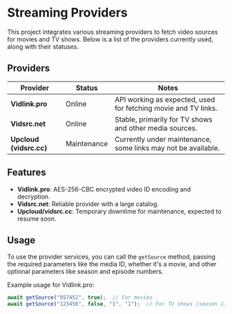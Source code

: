 # Streaming Providers

This project integrates various streaming providers to fetch video sources for movies and TV shows. Below is a list of the providers currently used, along with their statuses.

## Providers

| Provider       | Status    | Notes                                                      |
|----------------|-----------|------------------------------------------------------------|
| **Vidlink.pro** | Online    | API working as expected, used for fetching movie and TV links. |
| **Vidsrc.net**  | Online    | Stable, primarily for TV shows and other media sources.    |
| **Upcloud (vidsrc.cc)** | Maintenance | Currently under maintenance, some links may not be available. |

## Features

- **Vidlink.pro**: AES-256-CBC encrypted video ID encoding and decryption.
- **Vidsrc.net**: Reliable provider with a large catalog.
- **Upcloud/vidsrc.cc**: Temporary downtime for maintenance, expected to resume soon.

## Usage

To use the provider services, you can call the `getSource` method, passing the required parameters like the media ID, whether it's a movie, and other optional parameters like season and episode numbers.

Example usage for Vidlink.pro:
```typescript
await getSource("957452", true);  // For movies
await getSource("123456", false, "1", "1");  // For TV shows (season 1, episode 1)

